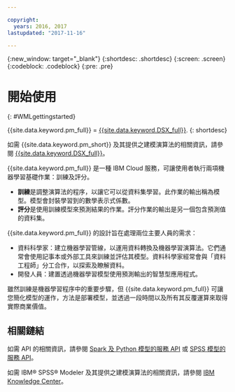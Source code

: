 ```yaml
---

copyright:
  years: 2016, 2017
lastupdated: "2017-11-16"

---
```


<!-- Common attributes used in the template are defined as follows: -->
{:new_window: target="_blank"}
{:shortdesc: .shortdesc}
{:screen: .screen}
{:codeblock: .codeblock}
{:pre: .pre}

# 開始使用
{: #WMLgettingstarted}

{{site.data.keyword.pm_full}} = [{{site.data.keyword.DSX_full}}](https://datascience.ibm.com). 
{: shortdesc}

如需 {{site.data.keyword.pm_short}} 及其提供之建模演算法的相關資訊，請參閱 [{{site.data.keyword.DSX_full}}](https://datascience.ibm.com/docs/content/analyze-data/wml-ai.html?context=analytics)。

{{site.data.keyword.pm_full}} 是一種 IBM Cloud 服務，可讓使用者執行兩項機器學習基礎作業：訓練及評分。

- **訓練**是調整演算法的程序，以讓它可以從資料集學習。此作業的輸出稱為模型。模型會封裝學習到的數學表示式係數。
- **評分**是使用訓練模型來預測結果的作業。評分作業的輸出是另一個包含預測值的資料集。

{{site.data.keyword.pm_full}} 的設計旨在處理兩位主要人員的需求：

- 資料科學家：建立機器學習管線，以運用資料轉換及機器學習演算法。它們通常會使用記事本或外部工具來訓練並評估其模型。資料科學家經常會與「資料工程師」分工合作，以探索及瞭解資料。
- 開發人員：建置透過機器學習模型使用預測輸出的智慧型應用程式。

雖然訓練是機器學習程序中的重要步驟，但 {{site.data.keyword.pm_full}} 可讓您簡化模型的運作，方法是部署模型，並透過一段時間以及所有其反覆運算來取得實際商業價值。

## 相關鏈結

如需 API 的相關資訊，請參閱 [Spark 及 Python 模型的服務 API](pm_service_api_spark.html) 或 [SPSS 模型的服務 API](pm_service_api_spss.html)。

如需 IBM® SPSS® Modeler 及其提供之建模演算法的相關資訊，請參閱 [IBM Knowledge Center](https://www.ibm.com/support/knowledgecenter/SS3RA7)。